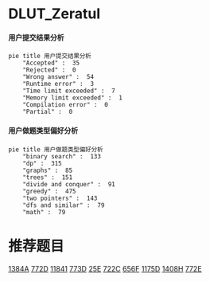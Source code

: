 # DLUT_Zeratul

<!-- tabs:start -->



#### **用户提交结果分析**

```mermaid
pie title 用户提交结果分析
    "Accepted" :  35
    "Rejected" :  0
    "Wrong answer" :  54
    "Runtime error" :  3
    "Time limit exceeded" :  7
    "Memory limit exceeded" :  1
    "Compilation error" :  0
    "Partial" :  0
```

#### **用户做题类型偏好分析**

```mermaid
pie title 用户做题类型偏好分析
    "binary search" :  133
    "dp" :  315
    "graphs" :  85
    "trees" :  151
    "divide and conquer" :  91
    "greedy" :  475
    "two pointers" :  143
    "dfs and similar" :  79
    "math" :  79
```



<!-- tabs:end -->
# 推荐题目
[1384A](https://codeforces.com/contest/1384/problem/A)
[772D](https://codeforces.com/contest/772/problem/D)
[11841](https://codeforces.com/contest/1184/problem/1)
[773D](https://codeforces.com/contest/773/problem/D)
[25E](https://codeforces.com/contest/25/problem/E)
[722C](https://codeforces.com/contest/722/problem/C)
[656F](https://codeforces.com/contest/656/problem/F)
[1175D](https://codeforces.com/contest/1175/problem/D)
[1408H](https://codeforces.com/contest/1408/problem/H)
[772E](https://codeforces.com/contest/772/problem/E)
